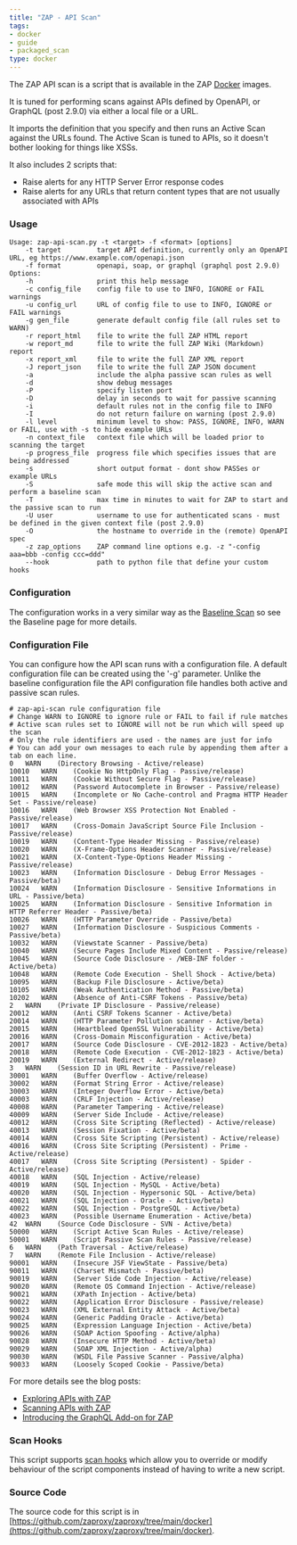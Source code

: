 ```yaml
---
title: "ZAP - API Scan"
tags: 
- docker
- guide
- packaged_scan
type: docker
---
```


The ZAP API scan is a script that is available in the ZAP [Docker](../about/) images.

It is tuned for performing scans against APIs defined by OpenAPI, or GraphQL (post 2.9.0) via either a local file or a URL.

It imports the definition that you specify and then runs an Active Scan against the URLs found.
The Active Scan is tuned to APIs, so it doesn't bother looking for things like XSSs.

It also includes 2 scripts that:

* Raise alerts for any HTTP Server Error response codes
* Raise alerts for any URLs that return content types that are not usually associated with APIs

### Usage
```
Usage: zap-api-scan.py -t <target> -f <format> [options]
    -t target         target API definition, currently only an OpenAPI URL, eg https://www.example.com/openapi.json
    -f format         openapi, soap, or graphql (graphql post 2.9.0)
Options:
    -h                print this help message
    -c config_file    config file to use to INFO, IGNORE or FAIL warnings
    -u config_url     URL of config file to use to INFO, IGNORE or FAIL warnings
    -g gen_file       generate default config file (all rules set to WARN)
    -r report_html    file to write the full ZAP HTML report
    -w report_md      file to write the full ZAP Wiki (Markdown) report
    -x report_xml     file to write the full ZAP XML report
    -J report_json    file to write the full ZAP JSON document
    -a                include the alpha passive scan rules as well
    -d                show debug messages
    -P                specify listen port
    -D                delay in seconds to wait for passive scanning 
    -i                default rules not in the config file to INFO
    -I                do not return failure on warning (post 2.9.0)
    -l level          minimum level to show: PASS, IGNORE, INFO, WARN or FAIL, use with -s to hide example URLs
    -n context_file   context file which will be loaded prior to scanning the target
    -p progress_file  progress file which specifies issues that are being addressed
    -s                short output format - dont show PASSes or example URLs
    -S                safe mode this will skip the active scan and perform a baseline scan
    -T                max time in minutes to wait for ZAP to start and the passive scan to run
    -U user           username to use for authenticated scans - must be defined in the given context file (post 2.9.0)
    -O                the hostname to override in the (remote) OpenAPI spec
    -z zap_options    ZAP command line options e.g. -z "-config aaa=bbb -config ccc=ddd"
    --hook            path to python file that define your custom hooks
```

### Configuration
The configuration works in a very similar way as the [Baseline Scan](../baseline-scan/) so see the Baseline page for more details.

### Configuration File
You can configure how the API scan runs with a configuration file. A default configuration file can be created using the '-g' parameter.
Unlike the baseline configuration file the API configuration file handles both active and passive scan rules.
```
# zap-api-scan rule configuration file
# Change WARN to IGNORE to ignore rule or FAIL to fail if rule matches
# Active scan rules set to IGNORE will not be run which will speed up the scan
# Only the rule identifiers are used - the names are just for info
# You can add your own messages to each rule by appending them after a tab on each line.
0	WARN	(Directory Browsing - Active/release)
10010	WARN	(Cookie No HttpOnly Flag - Passive/release)
10011	WARN	(Cookie Without Secure Flag - Passive/release)
10012	WARN	(Password Autocomplete in Browser - Passive/release)
10015	WARN	(Incomplete or No Cache-control and Pragma HTTP Header Set - Passive/release)
10016	WARN	(Web Browser XSS Protection Not Enabled - Passive/release)
10017	WARN	(Cross-Domain JavaScript Source File Inclusion - Passive/release)
10019	WARN	(Content-Type Header Missing - Passive/release)
10020	WARN	(X-Frame-Options Header Scanner - Passive/release)
10021	WARN	(X-Content-Type-Options Header Missing - Passive/release)
10023	WARN	(Information Disclosure - Debug Error Messages - Passive/beta)
10024	WARN	(Information Disclosure - Sensitive Informations in URL - Passive/beta)
10025	WARN	(Information Disclosure - Sensitive Information in HTTP Referrer Header - Passive/beta)
10026	WARN	(HTTP Parameter Override - Passive/beta)
10027	WARN	(Information Disclosure - Suspicious Comments - Passive/beta)
10032	WARN	(Viewstate Scanner - Passive/beta)
10040	WARN	(Secure Pages Include Mixed Content - Passive/release)
10045	WARN	(Source Code Disclosure - /WEB-INF folder - Active/beta)
10048	WARN	(Remote Code Execution - Shell Shock - Active/beta)
10095	WARN	(Backup File Disclosure - Active/beta)
10105	WARN	(Weak Authentication Method - Passive/beta)
10202	WARN	(Absence of Anti-CSRF Tokens - Passive/beta)
2	WARN	(Private IP Disclosure - Passive/release)
20012	WARN	(Anti CSRF Tokens Scanner - Active/beta)
20014	WARN	(HTTP Parameter Pollution scanner - Active/beta)
20015	WARN	(Heartbleed OpenSSL Vulnerability - Active/beta)
20016	WARN	(Cross-Domain Misconfiguration - Active/beta)
20017	WARN	(Source Code Disclosure - CVE-2012-1823 - Active/beta)
20018	WARN	(Remote Code Execution - CVE-2012-1823 - Active/beta)
20019	WARN	(External Redirect - Active/release)
3	WARN	(Session ID in URL Rewrite - Passive/release)
30001	WARN	(Buffer Overflow - Active/release)
30002	WARN	(Format String Error - Active/release)
30003	WARN	(Integer Overflow Error - Active/beta)
40003	WARN	(CRLF Injection - Active/release)
40008	WARN	(Parameter Tampering - Active/release)
40009	WARN	(Server Side Include - Active/release)
40012	WARN	(Cross Site Scripting (Reflected) - Active/release)
40013	WARN	(Session Fixation - Active/beta)
40014	WARN	(Cross Site Scripting (Persistent) - Active/release)
40016	WARN	(Cross Site Scripting (Persistent) - Prime - Active/release)
40017	WARN	(Cross Site Scripting (Persistent) - Spider - Active/release)
40018	WARN	(SQL Injection - Active/release)
40019	WARN	(SQL Injection - MySQL - Active/beta)
40020	WARN	(SQL Injection - Hypersonic SQL - Active/beta)
40021	WARN	(SQL Injection - Oracle - Active/beta)
40022	WARN	(SQL Injection - PostgreSQL - Active/beta)
40023	WARN	(Possible Username Enumeration - Active/beta)
42	WARN	(Source Code Disclosure - SVN - Active/beta)
50000	WARN	(Script Active Scan Rules - Active/release)
50001	WARN	(Script Passive Scan Rules - Passive/release)
6	WARN	(Path Traversal - Active/release)
7	WARN	(Remote File Inclusion - Active/release)
90001	WARN	(Insecure JSF ViewState - Passive/beta)
90011	WARN	(Charset Mismatch - Passive/beta)
90019	WARN	(Server Side Code Injection - Active/release)
90020	WARN	(Remote OS Command Injection - Active/release)
90021	WARN	(XPath Injection - Active/beta)
90022	WARN	(Application Error Disclosure - Passive/release)
90023	WARN	(XML External Entity Attack - Active/beta)
90024	WARN	(Generic Padding Oracle - Active/beta)
90025	WARN	(Expression Language Injection - Active/beta)
90026	WARN	(SOAP Action Spoofing - Active/alpha)
90028	WARN	(Insecure HTTP Method - Active/beta)
90029	WARN	(SOAP XML Injection - Active/alpha)
90030	WARN	(WSDL File Passive Scanner - Passive/alpha)
90033	WARN	(Loosely Scoped Cookie - Passive/beta)
```

For more details see the blog posts:
* [Exploring APIs with ZAP](/blog/2017-04-03-exploring-apis-with-zap/)
* [Scanning APIs with ZAP](/blog/2017-06-19-scanning-apis-with-zap/)
* [Introducing the GraphQL Add-on for ZAP](/blog/2020-08-28-introducing-the-graphql-add-on-for-zap/)

### Scan Hooks
This script supports [scan hooks](../scan-hooks/) which allow you to override or modify behaviour of the script components instead of having to write a new script.

### Source Code
The source code for this script is in [https://github.com/zaproxy/zaproxy/tree/main/docker](https://github.com/zaproxy/zaproxy/tree/main/docker).
